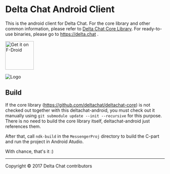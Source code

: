 Delta Chat Android Client
================================================================================

This is the android client for Delta Chat.  For the core library and other common
information, please refer to [Delta Chat Core Library](https://github.com/deltachat/deltachat-core).
For ready-to-use binaries, please go to https://delta.chat .

<a href="https://f-droid.org/packages/com.b44t.messenger/" target="_blank">
<img src="https://f-droid.org/badge/get-it-on.png" alt="Get it on F-Droid" height="90"/></a>

![Logo](https://delta.chat/assets/features/start-img4.png)


Build
--------------------------------------------------------------------------------

If the core library (https://github.com/deltachat/deltachat-core) is not checked
out together with this deltachat-android, you must check out it manually using
`git submodule update --init --recursive` for this purpose.  There is no need to 
build the core library itself, deltachat-android just references them.

After that, call `ndk-build` in the `MessengerProj` directory to build the C-part
and run the project in Android Atudio.

With chance, that's it :)

---

Copyright © 2017 Delta Chat contributors
